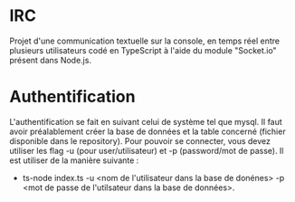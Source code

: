 # IRC
Projet d'une communication textuelle sur la console, en temps réel entre plusieurs utilisateurs codé en TypeScript à l'aide du module "Socket.io" présent dans Node.js.

# Authentification 
L'authentification se fait en suivant celui de système tel que mysql. Il faut avoir préalablement créer la base de données et la table concerné (fichier disponible dans le repository). Pour pouvoir se connecter, vous devez utiliser les flag -u (pour user/utilisateur) et -p (password/mot de passe). Il est utiliser de la manière suivante : 

- ts-node index.ts -u <nom de l'utilisateur dans la base de donénes> -p <mot de passe de l'utilsateur dans la base de données>.
